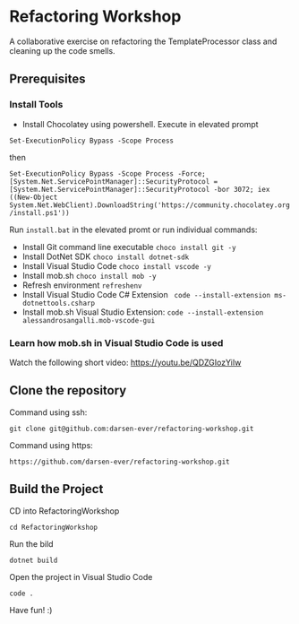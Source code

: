 # Refactoring Workshop

A collaborative exercise on refactoring the TemplateProcessor class and cleaning up the code smells.

## Prerequisites

### Install Tools

- Install Chocolatey using powershell. Execute in elevated prompt 

`Set-ExecutionPolicy Bypass -Scope Process` 

then

`Set-ExecutionPolicy Bypass -Scope Process -Force; [System.Net.ServicePointManager]::SecurityProtocol = [System.Net.ServicePointManager]::SecurityProtocol -bor 3072; iex ((New-Object System.Net.WebClient).DownloadString('https://community.chocolatey.org/install.ps1'))` 

Run `install.bat` in the elevated promt or run individual commands:
- Install Git command line executable `choco install git -y`
- Install DotNet SDK `choco install dotnet-sdk`
- Install Visual Studio Code `choco install vscode -y`
- Install mob.sh `choco install mob -y`
- Refresh environment `refreshenv`
- Install Visual Studio Code C# Extension ` code --install-extension ms-dotnettools.csharp`
- Install mob.sh Visual Studio Extension: `code --install-extension alessandrosangalli.mob-vscode-gui`

### Learn how mob.sh in Visual Studio Code is used
Watch the following short video: https://youtu.be/QDZGIozYiIw

## Clone the repository

Command using ssh: 

`git clone git@github.com:darsen-ever/refactoring-workshop.git`

Command using https: 

`https://github.com/darsen-ever/refactoring-workshop.git`

## Build the Project

CD into RefactoringWorkshop

`cd RefactoringWorkshop`

Run the bild

`dotnet build`

Open the project in Visual Studio Code

`code .`

Have fun! :)